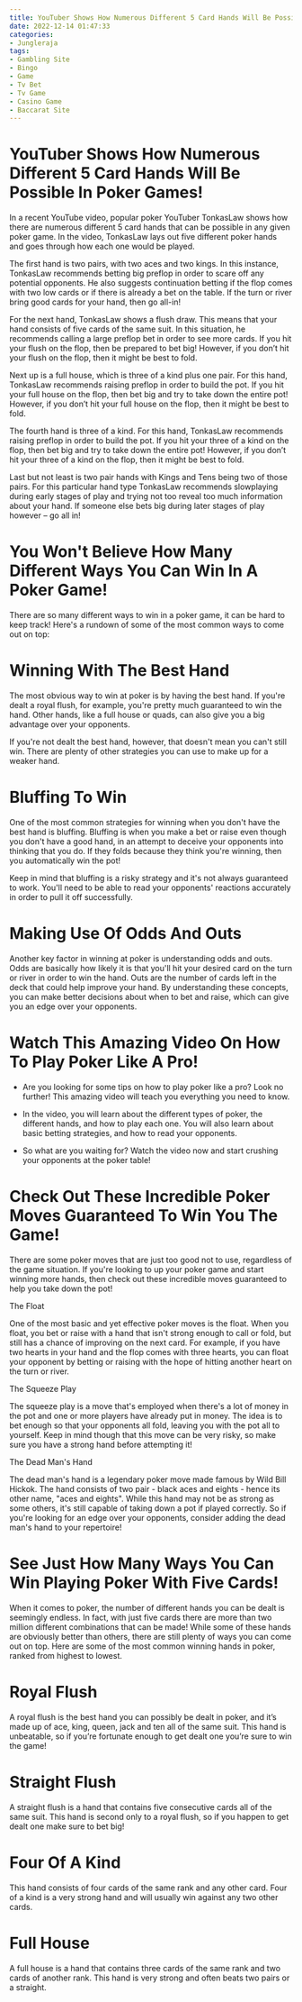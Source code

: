 ```yaml
---
title: YouTuber Shows How Numerous Different 5 Card Hands Will Be Possible In Poker Games!
date: 2022-12-14 01:47:33
categories:
- Jungleraja
tags:
- Gambling Site
- Bingo
- Game
- Tv Bet
- Tv Game
- Casino Game
- Baccarat Site
---
```



#  YouTuber Shows How Numerous Different 5 Card Hands Will Be Possible In Poker Games!

In a recent YouTube video, popular poker YouTuber TonkasLaw shows how there are numerous different 5 card hands that can be possible in any given poker game. In the video, TonkasLaw lays out five different poker hands and goes through how each one would be played.

The first hand is two pairs, with two aces and two kings. In this instance, TonkasLaw recommends betting big preflop in order to scare off any potential opponents. He also suggests continuation betting if the flop comes with two low cards or if there is already a bet on the table. If the turn or river bring good cards for your hand, then go all-in!

For the next hand, TonkasLaw shows a flush draw. This means that your hand consists of five cards of the same suit. In this situation, he recommends calling a large preflop bet in order to see more cards. If you hit your flush on the flop, then be prepared to bet big! However, if you don’t hit your flush on the flop, then it might be best to fold.

Next up is a full house, which is three of a kind plus one pair. For this hand, TonkasLaw recommends raising preflop in order to build the pot. If you hit your full house on the flop, then bet big and try to take down the entire pot! However, if you don’t hit your full house on the flop, then it might be best to fold.

The fourth hand is three of a kind. For this hand, TonkasLaw recommends raising preflop in order to build the pot. If you hit your three of a kind on the flop, then bet big and try to take down the entire pot! However, if you don’t hit your three of a kind on the flop, then it might be best to fold.

Last but not least is two pair hands with Kings and Tens being two of those pairs. For this particular hand type TonkasLaw recommends slowplaying during early stages of play and trying not too reveal too much information about your hand. If someone else bets big during later stages of play however – go all in!

#  You Won't Believe How Many Different Ways You Can Win In A Poker Game!

There are so many different ways to win in a poker game, it can be hard to keep track! Here's a rundown of some of the most common ways to come out on top:

# Winning With The Best Hand

The most obvious way to win at poker is by having the best hand. If you're dealt a royal flush, for example, you're pretty much guaranteed to win the hand. Other hands, like a full house or quads, can also give you a big advantage over your opponents.

If you're not dealt the best hand, however, that doesn't mean you can't still win. There are plenty of other strategies you can use to make up for a weaker hand.

# Bluffing To Win

One of the most common strategies for winning when you don't have the best hand is bluffing. Bluffing is when you make a bet or raise even though you don't have a good hand, in an attempt to deceive your opponents into thinking that you do. If they folds because they think you're winning, then you automatically win the pot!

Keep in mind that bluffing is a risky strategy and it's not always guaranteed to work. You'll need to be able to read your opponents' reactions accurately in order to pull it off successfully.

# Making Use Of Odds And Outs

Another key factor in winning at poker is understanding odds and outs. Odds are basically how likely it is that you'll hit your desired card on the turn or river in order to win the hand. Outs are the number of cards left in the deck that could help improve your hand. By understanding these concepts, you can make better decisions about when to bet and raise, which can give you an edge over your opponents.

#  Watch This Amazing Video On How To Play Poker Like A Pro!

* Are you looking for some tips on how to play poker like a pro? Look no further! This amazing video will teach you everything you need to know.

* In the video, you will learn about the different types of poker, the different hands, and how to play each one. You will also learn about basic betting strategies, and how to read your opponents.

* So what are you waiting for? Watch the video now and start crushing your opponents at the poker table!

#  Check Out These Incredible Poker Moves Guaranteed To Win You The Game!

There are some poker moves that are just too good not to use, regardless of the game situation. If you're looking to up your poker game and start winning more hands, then check out these incredible moves guaranteed to help you take down the pot!

The Float

One of the most basic and yet effective poker moves is the float. When you float, you bet or raise with a hand that isn't strong enough to call or fold, but still has a chance of improving on the next card. For example, if you have two hearts in your hand and the flop comes with three hearts, you can float your opponent by betting or raising with the hope of hitting another heart on the turn or river.

The Squeeze Play

The squeeze play is a move that's employed when there's a lot of money in the pot and one or more players have already put in money. The idea is to bet enough so that your opponents all fold, leaving you with the pot all to yourself. Keep in mind though that this move can be very risky, so make sure you have a strong hand before attempting it!

The Dead Man's Hand

The dead man's hand is a legendary poker move made famous by Wild Bill Hickok. The hand consists of two pair - black aces and eights - hence its other name, "aces and eights". While this hand may not be as strong as some others, it's still capable of taking down a pot if played correctly. So if you're looking for an edge over your opponents, consider adding the dead man's hand to your repertoire!

#  See Just How Many Ways You Can Win Playing Poker With Five Cards!

When it comes to poker, the number of different hands you can be dealt is seemingly endless. In fact, with just five cards there are more than two million different combinations that can be made! While some of these hands are obviously better than others, there are still plenty of ways you can come out on top. Here are some of the most common winning hands in poker, ranked from highest to lowest.

# Royal Flush

A royal flush is the best hand you can possibly be dealt in poker, and it’s made up of ace, king, queen, jack and ten all of the same suit. This hand is unbeatable, so if you’re fortunate enough to get dealt one you’re sure to win the game!

# Straight Flush

A straight flush is a hand that contains five consecutive cards all of the same suit. This hand is second only to a royal flush, so if you happen to get dealt one make sure to bet big!

# Four Of A Kind

This hand consists of four cards of the same rank and any other card. Four of a kind is a very strong hand and will usually win against any two other cards.

# Full House

A full house is a hand that contains three cards of the same rank and two cards of another rank. This hand is very strong and often beats two pairs or a straight.